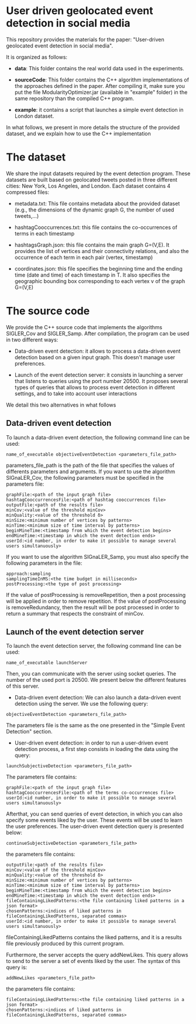 # User driven geolocated event detection in social media
This repository provides the materials for the paper: "User-driven geolocated event detection in social media".

It is organized as follows:

- **data**: This folder contains the real world data used in the experiments.

- **sourceCode**: This folder contains the C++ algorithm implementations of the approaches defined in the paper. After compiling it, make sure you put the file ModularityOptimizer.jar (available in "example" folder) in the same repository than the compiled C++ program.

- **example**: it contains a script that launches a simple event detection in London dataset.

In what follows, we present in more details the structure of the provided dataset, and we explain how to use the C++ implementation

# The dataset
We share the input datasets required by the event detection program. These datasets are built based on geolocated tweets posted in three different cities: New York, Los Angeles, and London. Each dataset contains 4 compressed files:

- metadata.txt: This file contains metadata about the provided dataset (e.g., the dimensions of the dynamic graph G, the number of used tweets,...)

- hashtagCooccurrences.txt: this file contains the co-occurrences of terms in each timestamp

- hashtagsGraph.json: this file contains the main graph G=(V,E). It provides the list of vertices and their connectivity relations, and also the occurrence of each term in each pair (vertex, timestamp)

- coordinates.json: this file specifies the beginning time and the ending time (date and time) of each timestamp in T. It also specifies the geographic bounding box corresponding to each vertex v of the graph G=(V,E)

# The source code
We provide the C++ source code that implements the algorithms SIGLER_Cov and SIGLER_Samp. After compilation, the program can be used in two different ways:

- Data-driven event detection: it allows to process a data-driven event detection based on a given input graph. This doesn't manage user preferences.

- Launch of the event detection server: it consists in launching a server that listens to queries using the port number 20500. It proposes several types of queries that allows to process event detection in different settings, and to take into account user interactions

We detail this two alternatives in what follows

## Data-driven event detection
To launch a data-driven event detection, the following command line can be used:

```
name_of_executable objectiveEventDetection <parameters_file_path> 
```

parameters\_file\_path is the path of the file that specifies the values of differents parameters and arguments. If you want to use the algorithm SIGnaLER_Cov, the following parameters must be specified in the parameters file:

```
graphFile:<path of the input graph file>
hashtagCooccurrencesFile:<path of hashtag cooccurrences file>
outputFile:<path of the results file>
minCov:<value of the threshold minCov>
minQuality:<value of the threshold δ>
minSize:<minimum number of vertices by patterns>
minTime:<minimum size of time interval by patterns>
beginMineTime:<timestamp from which the event detection begins>
endMineTime:<timestamp in which the event detection ends>
userId:<id number, in order to make it possible to manage several users simultanuously>
```

If you want to use the algorithm SIGnaLER_Samp, you must also specify the following parameters in the file:

```
approach:sampling
samplingTimeInMS:<the time budget in milliseconds>
postProcessing:<the type of post processing>
```

If the value of postProcessing is removeRepetition, then a post processing will be applied in order to remove repetition. If the value of postProcessing is removeRedundancy, then the result will be post processed in order to return a summary that respects the constraint of minCov.

## Launch of the event detection server
To launch the event detection server, the following command line can be used:

```
name_of_executable launchServer
```

Then, you can communicate with the server using socket queries. The number of the used port is 20500. We present below the different features of this server.

- Data-driven event detection: We can also launch a data-driven event detection using the server. We use the following query:

```
objectiveEventDetection <parameters_file_path>
```

The parameters file is the same as the one presented in the "Simple Event Detection" section.

- User-driven event detection: in order to run a user-driven event detection process, a first step consists in loading the data using the query:

```
launchSubjectiveDetection <parameters_file_path>
```

The parameters file contains:

```
graphFile:<path of the input graph file>
hashtagCooccurrencesFile:<path of the terms co-occurrences file>
userId:<id number, in order to make it possible to manage several users simultanuously>
```

Afterthat, you can send queries of event detection, in which you can also specify some events liked by the user. These events will be used to learn the user preferences. The user-driven event detection query is presented below:

```
continueSubjectiveDetection <parameters_file_path>
```

the parameters file contains:

```
outputFile:<path of the results file>
minCov:<value of the threshold minCov>
minQuality:<value of the threshold δ>
minSize:<minimum number of vertices by patterns>
minTime:<minimum size of time interval by patterns>
beginMineTime:<timestamp from which the event detection begins>
endMineTime:<timestamp in which the event detection ends>
fileContainingLikedPatterns:<the file containing liked patterns in a json format>
chosenPatterns:<indices of liked patterns in fileContainingLikedPatterns, separated commas>
userId:<id number, in order to make it possible to manage several users simultanuously>
```

fileContainingLikedPatterns contains the liked patterns, and it is a results file previously produced by this current program. 

Furthermore, the server accepts the query addNewLikes. This query allows to send to the server a set of events liked by the user. The syntax of this query is:

```
addNewLikes <parameters_file_path>
```

the parameters file contains:

```
fileContainingLikedPatterns:<the file containing liked patterns in a json format>
chosenPatterns:<indices of liked patterns in fileContainingLikedPatterns, separated commas>
```





